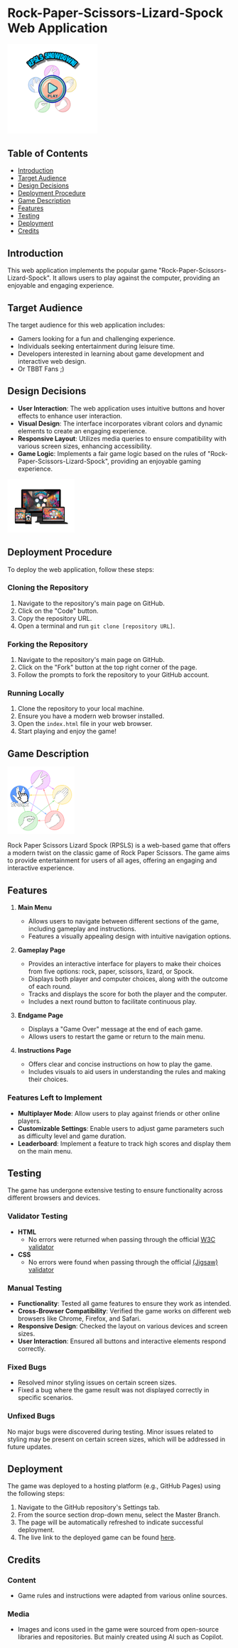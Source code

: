 # Rock-Paper-Scissors-Lizard-Spock Web Application

<img src="assets/Images/RPSLSLogo.png" alt="RPSLS Logo" style="width: auto; max-width: 40%; height: auto;">



## Table of Contents
- [Introduction](#introduction)
- [Target Audience](#target-audience)
- [Design Decisions](#design-decisions)
- [Deployment Procedure](#deployment-procedure)
- [Game Description](#game-description)
- [Features](#features)
- [Testing](#testing)
- [Deployment](#deployment)
- [Credits](#credits)

## Introduction
This web application implements the popular game "Rock-Paper-Scissors-Lizard-Spock". It allows users to play against the computer, providing an enjoyable and engaging experience.

## Target Audience
The target audience for this web application includes:
- Gamers looking for a fun and challenging experience.
- Individuals seeking entertainment during leisure time.
- Developers interested in learning about game development and interactive web design.
- Or TBBT Fans ;)

## Design Decisions
- **User Interaction**: The web application uses intuitive buttons and hover effects to enhance user interaction.
- **Visual Design**: The interface incorporates vibrant colors and dynamic elements to create an engaging experience.
- **Responsive Layout**: Utilizes media queries to ensure compatibility with various screen sizes, enhancing accessibility.
- **Game Logic**: Implements a fair game logic based on the rules of "Rock-Paper-Scissors-Lizard-Spock", providing an enjoyable gaming experience.

<img src="assets/Images/RPSLSPreview.png" alt="RPSLS Logo" style="width: auto; max-width: 30%; height: auto;">

## Deployment Procedure
To deploy the web application, follow these steps:

### Cloning the Repository
1. Navigate to the repository's main page on GitHub.
2. Click on the "Code" button.
3. Copy the repository URL.
4. Open a terminal and run `git clone [repository URL]`.

### Forking the Repository
1. Navigate to the repository's main page on GitHub.
2. Click on the "Fork" button at the top right corner of the page.
3. Follow the prompts to fork the repository to your GitHub account.

### Running Locally
1. Clone the repository to your local machine.
2. Ensure you have a modern web browser installed.
3. Open the `index.html` file in your web browser.
4. Start playing and enjoy the game!

## Game Description

<img src="assets/Images/RPSLSInstructionHover.png" alt="RPSLS Logo" style="width: auto; max-width: 30%; height: auto;">


Rock Paper Scissors Lizard Spock (RPSLS) is a web-based game that offers a modern twist on the classic game of Rock Paper Scissors. The game aims to provide entertainment for users of all ages, offering an engaging and interactive experience.

## Features

1. **Main Menu**
   - Allows users to navigate between different sections of the game, including gameplay and instructions.
   - Features a visually appealing design with intuitive navigation options.

2. **Gameplay Page**
   - Provides an interactive interface for players to make their choices from five options: rock, paper, scissors, lizard, or Spock.
   - Displays both player and computer choices, along with the outcome of each round.
   - Tracks and displays the score for both the player and the computer.
   - Includes a next round button to facilitate continuous play.


3. **Endgame Page**
   - Displays a "Game Over" message at the end of each game.
   - Allows users to restart the game or return to the main menu.

4. **Instructions Page**
   - Offers clear and concise instructions on how to play the game.
   - Includes visuals to aid users in understanding the rules and making their choices.

### Features Left to Implement

- **Multiplayer Mode**: Allow users to play against friends or other online players.
- **Customizable Settings**: Enable users to adjust game parameters such as difficulty level and game duration.
- **Leaderboard**: Implement a feature to track high scores and display them on the main menu.

## Testing

The game has undergone extensive testing to ensure functionality across different browsers and devices.

### Validator Testing

- **HTML**
  - No errors were returned when passing through the official [W3C validator](https://validator.w3.org/nu/?doc=https%3A%2F%2Fcode-institute-org.github.io%2Flove-running-2.0%2Findex.html)
- **CSS**
  - No errors were found when passing through the official [(Jigsaw) validator](https://jigsaw.w3.org/css-validator/validator?uri=https%3A%2F%2Fvalidator.w3.org%2Fnu%2F%3Fdoc%3Dhttps%253A%252F%252Fcode-institute-org.github.io%252Flove-running-2.0%252Findex.html&profile=css3svg&usermedium=all&warning=1&vextwarning=&lang=en#css)

### Manual Testing
- **Functionality**: Tested all game features to ensure they work as intended.
- **Cross-Browser Compatibility**: Verified the game works on different web browsers like Chrome, Firefox, and Safari.
- **Responsive Design**: Checked the layout on various devices and screen sizes.
- **User Interaction**: Ensured all buttons and interactive elements respond correctly.

### Fixed Bugs
- Resolved minor styling issues on certain screen sizes.
- Fixed a bug where the game result was not displayed correctly in specific scenarios.


### Unfixed Bugs

No major bugs were discovered during testing. Minor issues related to styling may be present on certain screen sizes, which will be addressed in future updates.

## Deployment

The game was deployed to a hosting platform (e.g., GitHub Pages) using the following steps:

1. Navigate to the GitHub repository's Settings tab.
2. From the source section drop-down menu, select the Master Branch.
3. The page will be automatically refreshed to indicate successful deployment.
4. The live link to the deployed game can be found [here](https://vretinger.github.io/RPSLS-Showdown/).

## Credits

### Content

- Game rules and instructions were adapted from various online sources.

### Media

- Images and icons used in the game were sourced from open-source libraries and repositories. But mainly created using AI such as Copilot.

